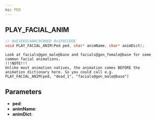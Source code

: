 ```yaml
---
ns: PED
---
```

## PLAY_FACIAL_ANIM

```c
// 0xE1E65CA8AC9C00ED 0x1F6CCDDE
void PLAY_FACIAL_ANIM(Ped ped, char* animName, char* animDict);
```

```
Look at facials@gen_male@base and facials@gen_female@base for some common facial animations.   
!!!NOTE!!!  
Unlike most animation natives, the animation comes BEFORE the animation dictionary here. So you could call e.g.   
PLAY_FACIAL_ANIM(ped, "dead_1", "facials@gen_male@base")  
```

## Parameters
* **ped**: 
* **animName**: 
* **animDict**: 

